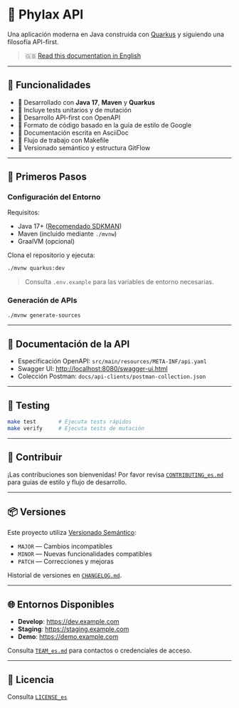 # 🧩 Phylax API

Una aplicación moderna en Java construida con [Quarkus](https://quarkus.io/) y siguiendo una filosofía API-first.

> 🇬🇧 [Read this documentation in English](../../README.md)

---

## 🚀 Funcionalidades

- 🔧 Desarrollado con **Java 17**, **Maven** y **Quarkus**
- 🧪 Incluye tests unitarios y de mutación
- 🧬 Desarrollo API-first con OpenAPI
- 🧹 Formato de código basado en la guía de estilo de Google
- 📘 Documentación escrita en AsciiDoc
- 🧰 Flujo de trabajo con Makefile
- 🔄 Versionado semántico y estructura GitFlow

---

## 🔧 Primeros Pasos

### Configuración del Entorno

Requisitos:

- Java 17+ ([Recomendado SDKMAN](https://sdkman.io/))
- Maven (incluido mediante `./mvnw`)
- GraalVM (opcional)

Clona el repositorio y ejecuta:

```bash
./mvnw quarkus:dev
```

> Consulta `.env.example` para las variables de entorno necesarias.

### Generación de APIs

```bash
./mvnw generate-sources
```

---

## 📘 Documentación de la API

- Especificación OpenAPI: `src/main/resources/META-INF/api.yaml`
- Swagger UI: [http://localhost:8080/swagger-ui.html](http://localhost:8080/swagger-ui.html)
- Colección Postman: `docs/api-clients/postman-collection.json`

---

## 🧪 Testing

```bash
make test       # Ejecuta tests rápidos
make verify     # Ejecuta tests de mutación
```

---

## 🌱 Contribuir

¡Las contribuciones son bienvenidas!
Por favor revisa [`CONTRIBUTING_es.md`](./docs/CONTRIBUTING_es.md) para guías de estilo y flujo de desarrollo.

---

## 📦 Versiones

Este proyecto utiliza [Versionado Semántico](https://semver.org/lang/es/):

- `MAJOR` — Cambios incompatibles
- `MINOR` — Nuevas funcionalidades compatibles
- `PATCH` — Correcciones y mejoras

Historial de versiones en [`CHANGELOG.md`](./CHANGELOG.md).

---

## 🌐 Entornos Disponibles

- **Develop**: https://dev.example.com  
- **Staging**: https://staging.example.com  
- **Demo**: https://demo.example.com

Consulta [`TEAM_es.md`](./docs/TEAM_es.md) para contactos o credenciales de acceso.

---

## 📄 Licencia

Consulta [`LICENSE_es`](./LICENSE_es)

